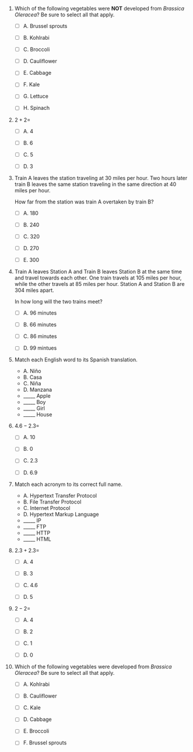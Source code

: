 1. Which of the following vegetables were **NOT** developed from *Brassica Oleracea*?
   Be sure to select all that apply.

    * [ ] A. Brussel sprouts

    * [ ] B. Kohlrabi

    * [ ] C. Broccoli

    * [ ] D. Cauliflower

    * [ ] E. Cabbage

    * [ ] F. Kale

    * [ ] G. Lettuce

    * [ ] H. Spinach

2. $2 + 2 =$

    * [ ] A. $4$

    * [ ] B. $6$

    * [ ] C. $5$

    * [ ] D. $3$

3. Train A leaves the station traveling at 30 miles per hour.
   Two hours later train В leaves the same station traveling in the same direction at 40 miles per hour.

   How far from the station was train A overtaken by train B?

    * [ ] A. 180

    * [ ] B. 240

    * [ ] C. 320

    * [ ] D. 270

    * [ ] E. 300

4. Train A leaves Station A and Train B leaves Station B at the same time and travel towards each other.
   One train travels at 105 miles per hour, while the other travels at 85 miles per hour.
   Station A and Station B are 304 miles apart.

   In how long will the two trains meet?

    * [ ] A. 96 minutes

    * [ ] B. 66 minutes

    * [ ] C. 86 minutes

    * [ ] D. 99 mintues

5. Match each English word to its Spanish translation.

    - A. Niño
    - B. Casa
    - C. Niña
    - D. Manzana

    * _____ Apple
    * _____ Boy
    * _____ Girl
    * _____ House

6. $4.6 - 2.3 =$

    * [ ] A. $10$

    * [ ] B. $0$

    * [ ] C. $2.3$

    * [ ] D. $6.9$

7. Match each acronym to its correct full name.

    - A. Hypertext Transfer Protocol
    - B. File Transfer Protocol
    - C. Internet Protocol
    - D. Hypertext Markup Language

    * _____ IP
    * _____ FTP
    * _____ HTTP
    * _____ HTML

8. $2.3 + 2.3 =$

    * [ ] A. $4$

    * [ ] B. $3$

    * [ ] C. $4.6$

    * [ ] D. $5$

9. $2 - 2 =$

    * [ ] A. $4$

    * [ ] B. $2$

    * [ ] C. $1$

    * [ ] D. $0$

10. Which of the following vegetables were developed from *Brassica Oleracea*?
    Be sure to select all that apply.

    * [ ] A. Kohlrabi

    * [ ] B. Cauliflower

    * [ ] C. Kale

    * [ ] D. Cabbage

    * [ ] E. Broccoli

    * [ ] F. Brussel sprouts

